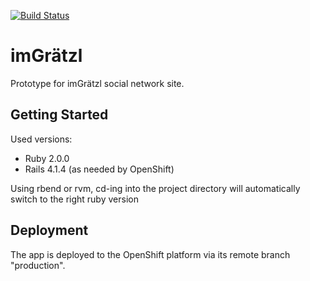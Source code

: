 [![Build Status](https://travis-ci.org/klappradla/im_graetzl.svg?branch=master)](https://travis-ci.org/klappradla/im_graetzl)
# imGrätzl

Prototype for imGrätzl social network site.


## Getting Started

Used versions:
* Ruby 2.0.0
* Rails 4.1.4 (as needed by OpenShift)

Using rbend or rvm, cd-ing into the project directory will automatically switch to the right ruby version


## Deployment

The app is deployed to the OpenShift platform via its remote branch "production".